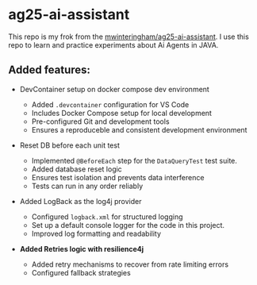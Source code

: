# ag25-ai-assistant

This repo is my frok from the [mwinteringham/ag25-ai-assistant](https://github.com/mwinteringham/ag25-ai-assistant). I use this repo to learn and practice experiments about Ai Agents in JAVA. 


## Added features:

* DevContainer setup on docker compose dev environment
    * Added `.devcontainer` configuration for VS Code
    * Includes Docker Compose setup for local development
    * Pre-configured Git and development tools
    * Ensures a reproduceble and consistent development environment

* Reset DB before each unit test
    * Implemented `@BeforeEach` step for the `DataQueryTest` test suite.
    * Added database reset logic
    * Ensures test isolation and prevents data interference
    * Tests can run in any order reliably

* Added LogBack as the log4j provider
    * Configured `logback.xml` for structured logging
    * Set up a default console logger for the code in this project.
    * Improved log formatting and readability
    
* **Added Retries logic with resilience4j**
    * Added retry mechanisms to recover from rate limiting errors
    * Configured fallback strategies
    




